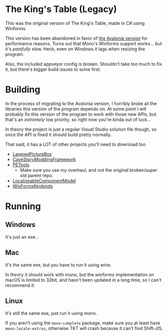 # The King's Table (Legacy)
This was the original version of The King's Table, made in C# using Winforms.

This version has been abandoned in favor of [the Avalonia version](https://github.com/Brayconn/TheKingsTable) for performance reasons.
Turns out that Mono's Winforms support works... but it's *painfully* slow.
Heck, even on Windows it lags when resizing the program.

Also, the included appveyor config is broken.
Shouldn't take too much to fix it, but there's bigger build issues to solve first.


# Building
In the process of migrating to the Avalonia version, I horribly broke all the libraries this version of the program depends on.
At some point I will probably fix this version of the program to work with those new APIs, but that's an *extremely* low priority, so right now you're kinda out of luck...

In theory the project is just a regular Visual Studio solution file though, so once the API is fixed it should build pretty normally.

That said, it has a LOT of other projects you'll need to download too

- [LayeredPictureBox](https://github.com/Brayconn/LayeredPictureBox)
- [CaveStoryModdingFramework](https://github.com/Brayconn/CaveStoryModdingFramework)
- [PETools](https://github.com/Brayconn/PETools) 
  - Make sure you use my overhaul, and not the original broken/super old parent repo.
- [LocalizeableComponentModel](https://github.com/Brayconn/LocalizeableComponentModel)
- [WinFormsKeybinds](https://github.com/Brayconn/WinFormsKeybinds)

# Running

## Windows

It's just an exe...

## Mac

It's the same exe, but you have to run it using wine.

In *theory* it should work with mono,
but the winforms implementation on macOS is limited to 32bit,
and hasn't been updated in a long time, so I can't recommend it.

## Linux

It's still the same exe, just run it using mono.

If you aren't using the `mono-complete` package,
make sure you at least have `mono-locale-extras`,
otherwise TKT will crash because it can't find Shift-JIS.